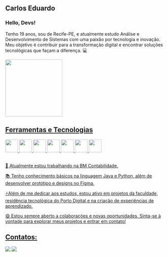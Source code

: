 ## Carlos Eduardo

### Hello, Devs!

Tenho 19 anos, sou de Recife-PE, e atualmente estudo Análise e Desenvolvimento de Sistemas com uma paixão por tecnologia e inovação. Meu objetivo é contribuir para a transformação digital e encontrar soluções tecnológicas que façam a diferença. 💻

<div>
<a href="https://github.com/carlos-l1ma">
<img loading="lazy" height="180em" src="https://github-readme-stats.vercel.app/api?username=carlos-l1ma&show_icons=true&theme=dracula&include_all_commits=true&count_private=true"/>
</div>

## Ferramentas e Tecnologias

<div>
<img src="https://cdn.jsdelivr.net/gh/devicons/devicon@latest/icons/java/java-original.svg" width="40" height="40"/> <img src="https://cdn.jsdelivr.net/gh/devicons/devicon@latest/icons/python/python-plain.svg" width="40" height="40"/> <img src="https://cdn.jsdelivr.net/gh/devicons/devicon@latest/icons/html5/html5-original-wordmark.svg" width="40" height="40"/> <img src="https://cdn.jsdelivr.net/gh/devicons/devicon@latest/icons/css3/css3-original-wordmark.svg" width="40" height="40"/> <img src="https://cdn.jsdelivr.net/gh/devicons/devicon@latest/icons/figma/figma-original.svg" width="40" height="40"/> <img src="https://cdn.jsdelivr.net/gh/devicons/devicon@latest/icons/git/git-original.svg" width="40" height="40"/> <img src="https://cdn.jsdelivr.net/gh/devicons/devicon@latest/icons/github/github-original.svg" width="40" height="40"/> 
</div>

</br>

🔭 Atualmente estou trabalhando na BM Contabilidade.

📚 Tenho conhecimento básicos na linguagem Java e Python, além de desenvolver protótipo e designs no Figma.

⚡Além de me dedicar aos estudos, estou ativo em projetos da faculdade, residência tecnológica do Porto Digital e na criação de experiências de aprendizado.

😄 Estou sempre aberto a colaborações e novas oportunidades. Sinta-se à vontade para explorar meus projetos e entrar em contato!

## Contatos:

<div>
<a href="https://instagram.com/carlos.1ima" target="_blank"><img loading="lazy" src="https://img.shields.io/badge/-Instagram-%23E4405F?style=for-the-badge&logo=instagram&logoColor=white" target="_blank"></a> <a href="https://www.linkedin.com/in/carlos-lima-44b324275" target="_blank"><img loading="lazy" src="https://img.shields.io/badge/-LinkedIn-%230077B5?style=for-the-badge&logo=linkedin&logoColor=white" target="_blank"></a>
</div>

